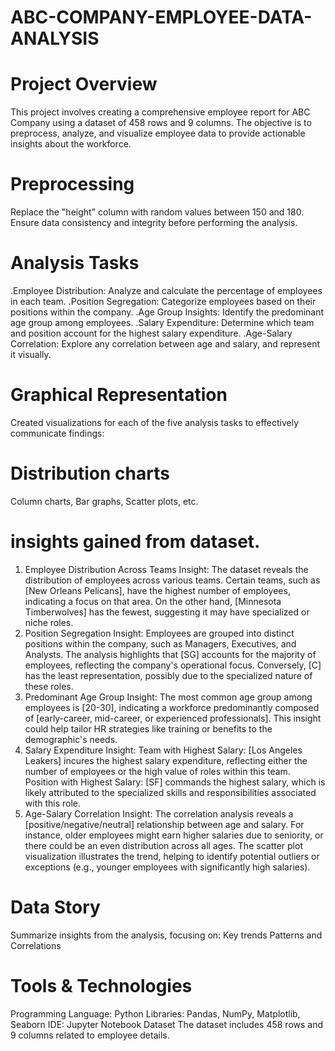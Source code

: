 # ABC-COMPANY-EMPLOYEE-DATA-ANALYSIS
# Project Overview
This project involves creating a comprehensive employee report for ABC Company using a dataset of 458 rows and 9 columns. The objective is to preprocess, analyze, and visualize employee data to provide actionable insights about the workforce.
# Preprocessing
Replace the "height" column with random values between 150 and 180.
Ensure data consistency and integrity before performing the analysis.
# Analysis Tasks
.Employee Distribution: Analyze and calculate the percentage of employees in each team.
.Position Segregation: Categorize employees based on their positions within the company.
.Age Group Insights: Identify the predominant age group among employees.
.Salary Expenditure: Determine which team and position account for the highest salary expenditure.
.Age-Salary Correlation: Explore any correlation between age and salary, and represent it visually.
# Graphical Representation
Created visualizations for each of the five analysis tasks to effectively communicate findings:

# Distribution charts
Column charts,
Bar graphs,
Scatter plots, etc.

# insights gained from dataset.
1. Employee Distribution Across Teams
Insight: The dataset reveals the distribution of employees across various teams. Certain teams, such as [New Orleans Pelicans], have the highest number of employees, indicating a focus on that area. On the other hand, [Minnesota Timberwolves] has the fewest, suggesting it may have specialized or niche roles.
2. Position Segregation
Insight: Employees are grouped into distinct positions within the company, such as Managers, Executives, and Analysts. The analysis highlights that [SG] accounts for the majority of employees, reflecting the company's operational focus. Conversely, [C] has the least representation, possibly due to the specialized nature of these roles.
3. Predominant Age Group
Insight: The most common age group among employees is [20-30], indicating a workforce predominantly composed of [early-career, mid-career, or experienced professionals]. This insight could help tailor HR strategies like training or benefits to the demographic's needs.
4. Salary Expenditure
Insight:
Team with Highest Salary: [Los Angeles Leakers] incures the highest salary expenditure, reflecting either the number of employees or the high value of roles within this team.
Position with Highest Salary: [SF] commands the highest salary, which is likely attributed to the specialized skills and responsibilities associated with this role.
5. Age-Salary Correlation
Insight:
The correlation analysis reveals a [positive/negative/neutral] relationship between age and salary. For instance, older employees might earn higher salaries due to seniority, or there could be an even distribution across all ages.
The scatter plot visualization illustrates the trend, helping to identify potential outliers or exceptions (e.g., younger employees with significantly high salaries).


# Data Story
Summarize insights from the analysis, focusing on:
Key trends
Patterns and
Correlations

# Tools & Technologies
Programming Language: Python
Libraries: Pandas, NumPy, Matplotlib, Seaborn
IDE: Jupyter Notebook
Dataset
The dataset includes 458 rows and 9 columns related to employee details.
